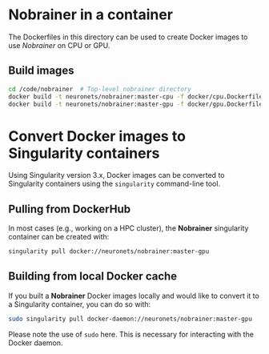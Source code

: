 # Nobrainer in a container

The Dockerfiles in this directory can be used to create Docker images to use _Nobrainer_ on CPU or GPU.

## Build images

```bash
cd /code/nobrainer  # Top-level nobrainer directory
docker build -t neuronets/nobrainer:master-cpu -f docker/cpu.Dockerfile .
docker build -t neuronets/nobrainer:master-gpu -f docker/gpu.Dockerfile .
```

# Convert Docker images to Singularity containers

Using Singularity version 3.x, Docker images can be converted to Singularity containers using the `singularity` command-line tool.

## Pulling from DockerHub

In most cases (e.g., working on a HPC cluster), the __Nobrainer__ singularity container can be created with:

```bash
singularity pull docker://neuronets/nobrainer:master-gpu
```

## Building from local Docker cache

If you built a __Nobrainer__ Docker images locally and would like to convert it to a Singularity container, you can do so with:

```bash
sudo singularity pull docker-daemon://neuronets/nobrainer:master-gpu
```

Please note the use of `sudo` here. This is necessary for interacting with the Docker daemon.

